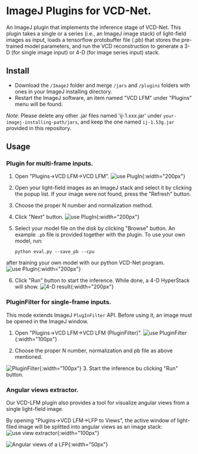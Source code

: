# ImageJ Plugins for VCD-Net.
An ImageJ plugin that implements the inference stage of VCD-Net. This plugin takes a single or a series (i.e., an ImageJ image stack) of light-field images as input, loads a tensorflow protobuffer file (.pb) that stores the pre-trained model parameters, and run the VCD reconstruction to generate a 3-D (for single image input) or 4-D (for image series input) stack.

## Install
* Download the `/ImageJ` folder and merge `/jars` and `/plugins` folders with ones in your ImageJ installing directory. 
* Restart the ImageJ software, an item named "VCD LFM" under "Plugins" menu will be found.

_Note_: Please delete any other .jar files named 'ij-1.xxx.jar' under `your-imagej-installing-path/jars`, and keep the one named `ij-1.53g.jar` provided in this repository.

## Usage

### Plugin for multi-frame inputs.
1. Open "Plugins->VCD LFM->VCD LFM".
![use PlugIn](/images/open.png){:width="200px"}

2. Open your light-field images as an ImageJ stack and select it by clicking the popup list. If your image were not found, press the "Refresh" button.
3. Choose the proper N number and normalization method.
4. Click "Next" button.
![use PlugIn](/images/input_panel.png){:width="200px"}

5. Select your model file on the disk by clicking "Browse" button. An example `.pb` file is provided together with the plugin. To use your own model, run:
    ```
    python eval.py --save_pb --cpu
    ```
after training your own model with our python VCD-Net program.
![use PlugIn](/images/model_panel.png){:width="200px"}

6. Click "Run" button to start the inference. While done, a 4-D HyperStack will show.
![4-D result](/images/4D_recon.png){:width="200px"}

### PluginFilter for single-frame inputs.
This mode extends ImageJ `PlugInFilter` API. Before using it, an image must be opened in the ImageJ window.
1. Open "Plugins->VCD LFM->VCD LFM (PluginFilter)".
![use PluginFilter](/images/open2.png){:width="100px"}

2. Choose the proper N number, normalization and pb file as above mentioned.

![PluginFilter](/images/input_panel2.png){:width="100px"}
3. Start the inference bu clicking "Run" button.

### Angular views extractor.
Our VCD-LFM plugin also provides a tool for visualize angular views from a single light-field image. 

By opening "Plugins->VCD LFM->LFP to Views", the active window of light-filed image will be splitted into angular views as an image stack:
![use view extractor](/images/open3.png){:width="100px"}

![Angular views of a LFP](/images/angular_views.gif){:width="50px"}